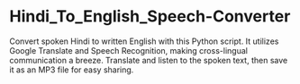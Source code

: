 # Hindi_To_English_Speech-Converter
Convert spoken Hindi to written English with this Python script. It utilizes Google Translate and Speech Recognition, making cross-lingual communication a breeze. Translate and listen to the spoken text, then save it as an MP3 file for easy sharing.
